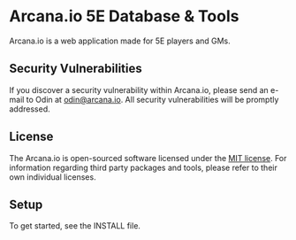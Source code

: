 # Arcana.io 5E Database & Tools

Arcana.io is a web application made for 5E players and GMs.


## Security Vulnerabilities

If you discover a security vulnerability within Arcana.io, please send an e-mail to Odin at odin@arcana.io. All security vulnerabilities will be promptly addressed.

## License

The Arcana.io is open-sourced software licensed under the [MIT license](http://opensource.org/licenses/MIT). For information regarding third party packages and tools, please refer to their own individual licenses. 

## Setup
To get started, see the INSTALL file.
